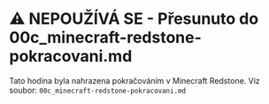 # ⚠️ NEPOUŽÍVÁ SE - Přesunuto do 00c_minecraft-redstone-pokracovani.md

Tato hodina byla nahrazena pokračováním v Minecraft Redstone.
Viz soubor: `00c_minecraft-redstone-pokracovani.md`

